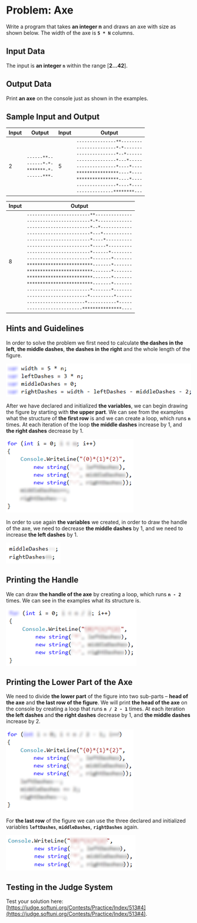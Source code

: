 # Problem: Axe

Write a program that takes **an integer n** and draws an axe with size as shown below. The width of the axe is **`5 * N`**  columns.

## Input Data

The input is **an integer `n`** within the range [**2...42**].

## Output Data

Print **an axe** on the console just as shown in the examples.

## Sample Input and Output

| Input | Output | Input | Output |
| --- | --- | --- | --- |
|2|<code>------\*\*--</code><br><code>------\*-\*-</code><br><code>\*\*\*\*\*\*\*-\*-</code><br><code>------\*\*\*-</code><br>|5|<code>---------------\*\*--------</code><br><code>---------------\*-\*-------</code><br><code>---------------\*--\*------</code><br><code>---------------\*---\*-----</code><br><code>---------------\*----\*----</code><br><code>\*\*\*\*\*\*\*\*\*\*\*\*\*\*\*\*----\*----</code><br><code>\*\*\*\*\*\*\*\*\*\*\*\*\*\*\*\*----\*----</code><br><code>---------------\*----\*----</code><br><code>--------------\*\*\*\*\*\*\*\*---</code><br>|

| Input | Output |
| --- | --- |
|8|<code>------------------------\*\*--------------</code><br><code>------------------------\*-\*-------------</code><br><code>------------------------\*--\*------------</code><br><code>------------------------\*---\*-----------</code><br><code>------------------------\*----\*----------</code><br><code>------------------------\*-----\*---------</code><br><code>------------------------\*------\*--------</code><br><code>------------------------\*-------\*-------</code><br><code>\*\*\*\*\*\*\*\*\*\*\*\*\*\*\*\*\*\*\*\*\*\*\*\*\*-------\*-------</code><br><code>\*\*\*\*\*\*\*\*\*\*\*\*\*\*\*\*\*\*\*\*\*\*\*\*\*-------\*-------</code><br><code>\*\*\*\*\*\*\*\*\*\*\*\*\*\*\*\*\*\*\*\*\*\*\*\*\*-------\*-------</code><br><code>\*\*\*\*\*\*\*\*\*\*\*\*\*\*\*\*\*\*\*\*\*\*\*\*\*-------\*-------</code><br><code>------------------------\*-------\*-------</code><br><code>-----------------------\*---------\*------</code><br><code>----------------------\*-----------\*-----</code><br><code>---------------------\*\*\*\*\*\*\*\*\*\*\*\*\*\*\*----</code><br>|

## Hints and Guidelines

In order to solve the problem we first need to calculate **the dashes in the left**, **the middle dashes**, **the dashes in the right** and the whole length of the figure.

![](/assets/chapter-6-2-images/05.Axe-01.png)

After we have declared and initialized **the variables**, we can begin drawing the figure by starting with **the upper part**. We can see from the examples what the structure of **the first row** is and we can create a loop, which runs **`n`** times. At each iteration of the loop **the middle dashes** increase by 1, and **the right dashes** decrease by 1.

![](/assets/chapter-6-2-images/05.Axe-02.png)

In order to use again **the variables** we created, in order to draw the handle of the axe, we need to decrease **the middle dashes** by 1, and we need to increase **the left dashes** by 1.

![](/assets/chapter-6-2-images/05.Axe-03.png)

## Printing the Handle 

We can draw **the handle of the axe** by creating a loop, which runs **`n - 2`** times. We can see in the examples what its structure is.

![](/assets/chapter-6-2-images/05.Axe-04.png)

## Printing the Lower Part of the Axe

We need to divide **the lower part** of the figure into two sub-parts – **head of the axe** and **the last row of the figure**. We will print **the head of the axe** on the console by creating a loop that runs **`n / 2 - 1`** times. At each iteration **the left dashes** and **the right dashes** decrease by 1, and **the middle dashes** increase by 2.

![](/assets/chapter-6-2-images/05.Axe-05.png)

For **the last row** of the figure we can use the three declared and initialized variables **`leftDashes`**, **`middleDashes`**, **`rightDashes`** again.

![](/assets/chapter-6-2-images/05.Axe-06.png)

## Testing in the Judge System

Test your solution here: [https://judge.softuni.org/Contests/Practice/Index/513#4](https://judge.softuni.org/Contests/Practice/Index/513#4).
